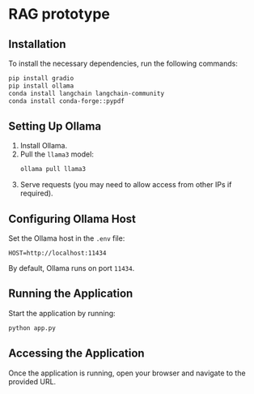 # RAG prototype

## Installation

To install the necessary dependencies, run the following commands:

```sh
pip install gradio
pip install ollama
conda install langchain langchain-community
conda install conda-forge::pypdf
```

## Setting Up Ollama

1. Install Ollama.
2. Pull the `llama3` model:
   ```sh
   ollama pull llama3
   ```
3. Serve requests (you may need to allow access from other IPs if required).

## Configuring Ollama Host

Set the Ollama host in the `.env` file:

```
HOST=http://localhost:11434
```

By default, Ollama runs on port `11434`.

## Running the Application

Start the application by running:

```sh
python app.py
```

## Accessing the Application

Once the application is running, open your browser and navigate to the provided URL.

